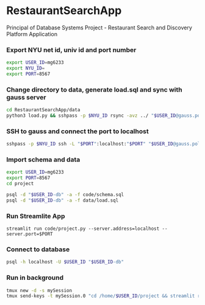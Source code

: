 # RestaurantSearchApp
Principal of Database Systems Project - Restaurant Search and Discovery Platform Application

### Export NYU net id, univ id and port number

```bash
export USER_ID=mg6233
export NYU_ID=
export PORT=8567
```


### Change directory to data, generate load.sql and sync with gauss server

```bash
cd RestaurantSearchApp/data
python3 load.py && sshpass -p $NYU_ID rsync -avz ../ "$USER_ID@gauss.poly.edu:/home/$USER_ID/project"
```

### SSH to gauss and connect the port to localhost

```bash
sshpass -p $NYU_ID ssh -L "$PORT":localhost:"$PORT" "$USER_ID@gauss.poly.edu"
```

### Import schema and data
```bash
export USER_ID=mg6233
export PORT=8567
cd project

psql -d "$USER_ID-db" -a -f code/schema.sql
psql -d "$USER_ID-db" -a -f data/load.sql
```

### Run Streamlite App 
```
streamlit run code/project.py --server.address=localhost --server.port=$PORT
```


### Connect to database

```bash
psql -h localhost -U $USER_ID "$USER_ID-db"
```

### Run in background
```bash
tmux new -d -s mySession
tmux send-keys -t mySession.0 "cd /home/$USER_ID/project && streamlit run code/project.py --server.address=localhost --server.port=$PORT" ENTER
```